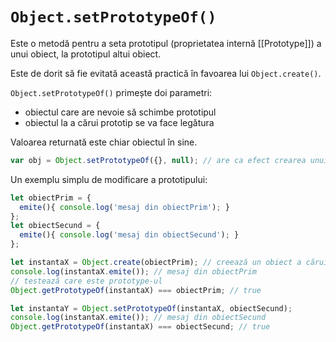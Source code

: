 # `Object.setPrototypeOf()`

Este o metodă pentru a seta prototipul (proprietatea internă [[Prototype]]) a unui obiect, la prototipul altui obiect.

Este de dorit să fie evitată această practică în favoarea lui `Object.create()`.

`Object.setPrototypeOf()` primește doi parametri:
- obiectul care are nevoie să schimbe prototipul
- obiectul la a cărui prototip se va face legătura

Valoarea returnată este chiar obiectul în sine.

```js
var obj = Object.setPrototypeOf({}, null); // are ca efect crearea unui obiect gol.
```

Un exemplu simplu de modificare a prototipului:

```javascript
let obiectPrim = {
  emite(){ console.log('mesaj din obiectPrim'); }
};
let obiectSecund = {
  emite(){ console.log('mesaj din obiectSecund'); }
};

let instantaX = Object.create(obiectPrim); // creează un obiect a cărui prototype este setat la obiectPrim
console.log(instantaX.emite()); // mesaj din obiectPrim
// testează care este prototype-ul
Object.getPrototypeOf(instantaX) === obiectPrim; // true

let instantaY = Object.setPrototypeOf(instantaX, obiectSecund);
console.log(instantaX.emite()); // mesaj din obiectSecund
Object.getPrototypeOf(instantaX) === obiectSecund; // true
```
